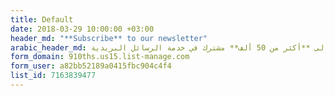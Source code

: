 ```yaml
---
title: Default
date: 2018-03-29 10:00:00 +03:00
header_md: "**Subscribe** to our newsletter"
arabic_header_md: انضم إلى **أكثر من 50 ألف** مشترك في خدمة الرسائل البريدية
form_domain: 910ths.us15.list-manage.com
form_user: a82bb52189a0415fbc904c4f4
list_id: 7163839477
---
```


